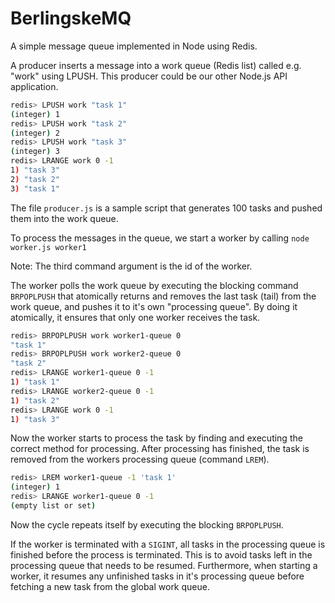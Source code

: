 BerlingskeMQ
============

A simple message queue implemented in Node using Redis.

A producer inserts a message into a work queue (Redis list) called e.g. "work" using LPUSH. This producer could be our other Node.js API application.

```sh
redis> LPUSH work "task 1"
(integer) 1
redis> LPUSH work "task 2"
(integer) 2
redis> LPUSH work "task 3"
(integer) 3
redis> LRANGE work 0 -1
1) "task 3"
2) "task 2"
3) "task 1"
```

The file `producer.js` is a sample script that generates 100 tasks and pushed them into the work queue.

To process the messages in the queue, we start a worker by calling `node worker.js worker1`

Note: The third command argument is the id of the worker.

The worker polls the work queue by executing the blocking command `BRPOPLPUSH` that atomically returns and removes the last task (tail) from the work queue, and pushes it to it's own "processing queue". By doing it atomically, it ensures that only one worker receives the task.

```sh
redis> BRPOPLPUSH work worker1-queue 0
"task 1"
redis> BRPOPLPUSH work worker2-queue 0
"task 2"
redis> LRANGE worker1-queue 0 -1
1) "task 1"
redis> LRANGE worker2-queue 0 -1
1) "task 2"
redis> LRANGE work 0 -1
1) "task 3"
```

Now the worker starts to process the task by finding and executing the correct method for processing.
After processing has finished, the task is removed from the workers processing queue (command `LREM`).

```sh
redis> LREM worker1-queue -1 'task 1'
(integer) 1
redis> LRANGE worker1-queue 0 -1
(empty list or set)
```
Now the cycle repeats itself by executing the blocking `BRPOPLPUSH`.

If the worker is terminated with a `SIGINT`, all tasks in the processing queue is finished before the process is terminated. This is to avoid tasks left in the processing queue that needs to be resumed.
Furthermore, when starting a worker, it resumes any unfinished tasks in it's processing queue before fetching a new task from the global work queue.

